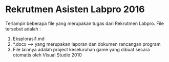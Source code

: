 # Rekrutmen Asisten Labpro 2016
Terlampir beberapa file yang merupakan tugas dari Rekrutmen Labpro. File tersebut adalah :

1. Eksplorasi1.md
2. *.docx --> yang merupakan laporan dan dokumen rancangan program
3. File lainnya adalah project keseluruhan game yang dibuat secara otomatis oleh Visual Studio 2010
